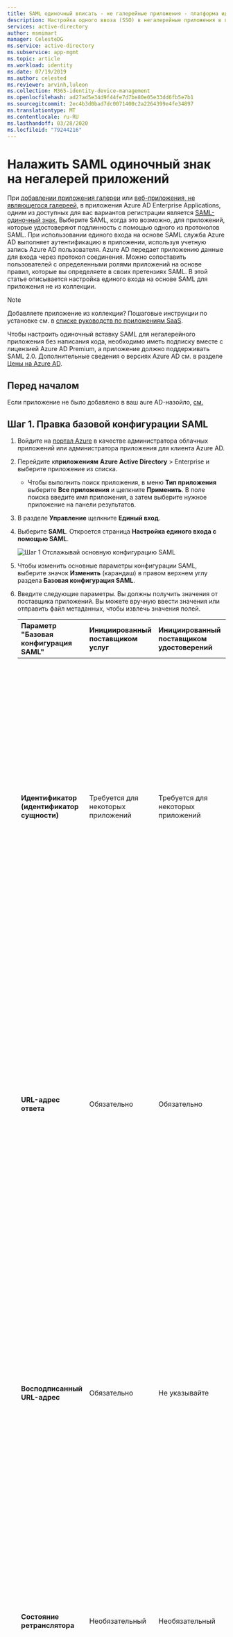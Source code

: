 ```yaml
---
title: SAML одиночный вписать - не галерейные приложения - платформа идентификации Microsoft Документы Майкрософт
description: Настройка одного ввоза (SSO) в негалерейные приложения в платформе идентификации Майкрософт (Azure AD)
services: active-directory
author: msmimart
manager: CelesteDG
ms.service: active-directory
ms.subservice: app-mgmt
ms.topic: article
ms.workload: identity
ms.date: 07/19/2019
ms.author: celested
ms.reviewer: arvinh,luleon
ms.collection: M365-identity-device-management
ms.openlocfilehash: ad27ad5e34d9f44fe7d7be80e05e33dd6fb5e7b1
ms.sourcegitcommit: 2ec4b3d0bad7dc0071400c2a2264399e4fe34897
ms.translationtype: MT
ms.contentlocale: ru-RU
ms.lasthandoff: 03/28/2020
ms.locfileid: "79244216"
---
```

# <a name="configure-saml-based-single-sign-on-to-non-gallery-applications"></a>Налажить SAML одиночный знак на негалерей приложений

При [добавлении приложения галереи](add-gallery-app.md) или [веб-приложения, не являющегося галереей,](add-non-gallery-app.md) в приложения Azure AD Enterprise Applications, одним из доступных для вас вариантов регистрации является [SAML-одиночный знак.](what-is-single-sign-on.md#saml-sso) Выберите SAML, когда это возможно, для приложений, которые удостоверяют подлинность с помощью одного из протоколов SAML. При использовании единого входа на основе SAML служба Azure AD выполняет аутентификацию в приложении, используя учетную запись Azure AD пользователя. Azure AD передает приложению данные для входа через протокол соединения. Можно сопоставить пользователей с определенными ролями приложений на основе правил, которые вы определяете в своих претензиях SAML. В этой статье описывается настройка единого входа на основе SAML для приложения не из коллекции. 

> [!NOTE]
> Добавляете приложение из коллекции? Пошаговые инструкции по установке см. в [списке руководств по приложениям SaaS](../saas-apps/tutorial-list.md).

Чтобы настроить одиночный вставку SAML для негалерейного приложения без написания кода, необходимо иметь подписку вместе с лицензией Azure AD Premium, а приложение должно поддерживать SAML 2.0. Дополнительные сведения о версиях Azure AD см. в разделе [Цены на Azure AD](https://azure.microsoft.com/pricing/details/active-directory/).

## <a name="before-you-begin"></a>Перед началом

Если приложение не было добавлено в ваш aure AD-назойло, [см.](add-non-gallery-app.md)

## <a name="step-1-edit-the-basic-saml-configuration"></a>Шаг 1. Правка базовой конфигурации SAML

1. Войдите на [портал Azure](https://portal.azure.com) в качестве администратора облачных приложений или администратора приложения для клиента Azure AD.

2. Перейдите к**приложениям** **Azure Active Directory** > Enterprise и выберите приложение из списка. 
   
   - Чтобы выполнить поиск приложения, в меню **Тип приложения** выберите **Все приложения** и щелкните **Применить**. В поле поиска введите имя приложения, а затем выберите нужное приложение на панели результатов.

3. В разделе **Управление** щелкните **Единый вход**. 

4. Выберите **SAML**. Откроется страница **Настройка единого входа с помощью SAML**.

   ![Шаг 1 Отслажывай основную конфигурацию SAML](media/configure-single-sign-on-non-gallery-applications/step-one-basic-saml-config.png)

5. Чтобы изменить основные параметры конфигурации SAML, выберите значок **Изменить** (карандаш) в правом верхнем углу раздела **Базовая конфигурация SAML**.

1. Введите следующие параметры. Вы должны получить значения от поставщика приложений. Вы можете вручную ввести значения или отправить файл метаданных, чтобы извлечь значения полей.

    | Параметр "Базовая конфигурация SAML" | Инициированный поставщиком услуг | Инициированный поставщиком удостоверений | Описание |
    |:--|:--|:--|:--|
    | **Идентификатор (идентификатор сущности)** | Требуется для некоторых приложений | Требуется для некоторых приложений | Уникально идентифицирует приложение. Azure AD отправляет идентификатор в приложение в качестве параметра "Аудитория" токена SAML. Приложение должно проверить его. Это значение также отображается как идентификатор сущности во всех метаданных SAML, предоставленных приложением. Введите URL-адрес, который<subdomain>использует следующий шаблон: "https:// .contoso.com' *Вы можете найти это значение в качестве элемента **эмитента** в **запросе AuthnRequest** (SAML-запрос), отправленном приложением.* |
    | **URL-адрес ответа** | Обязательно | Обязательно | Этот параметр указывает место, где приложение ожидает токен SAML. URL-адрес ответа также называется URL-адресом службы обработчика утверждений (ACS). Дополнительные поля URL-адреса ответов можно использовать для указания нескольких URL-адресов ответа. Например, может потребоваться дополнительный ответ URL-адресов для нескольких поддоменов. Или для целей тестирования можно указать несколько URL-адресов ответов (местные URL-адреса и общедоступные URL-адреса) одновременно. |
    | **Восподписанный URL-адрес** | Обязательно | Не указывайте | Когда пользователь открывает этот URL-адрес, поставщик услуг выполняет перенаправление в Azure AD для аутентификации и входа пользователя в систему. Azure AD использует URL-адрес, чтобы запустить приложение из Office 365 или на панели доступа Azure AD. При пустом месте Azure AD выполняет инициированную IdP регистрацию, когда пользователь запускает приложение из Office 365, панели доступа Azure AD или URL-адреса Azure AD SSO.|
    | **Состояние ретранслятора** | Необязательный | Необязательный | Указывает приложению, куда перенаправить пользователя после аутентификации. Обычно здесь указывается допустимый URL-адрес приложения. Но некоторые приложения используют это поле по-другому. Чтобы получить дополнительные сведения, обратитесь к поставщику приложения.
    | **URL-адрес выхода.** | Необязательный | Необязательный | Используется для отправки приложению ответов при завершении сеанса SAML.

Для получения дополнительной информации [см.](../develop/single-sign-on-saml-protocol.md)

## <a name="step-2-configure-user-attributes-and-claims"></a>Шаг 2. Настройка атрибутов пользователя и утверждений 

Когда пользователь проверяет подлинность приложения, Azure AD выдает приложению токен SAML с информацией (или претензиями) о пользователе, который однозначно идентифицирует его. По умолчанию эта информация включает имя пользователя, адрес электронной почты, имя и фамилию. Возможно, потребуется настроить эти утверждения, если, например, приложению требуются определенные значения претензий или формат **имени,** кроме имени пользователя. Требования к приложениям из коллекции описаны в [руководствах для конкретных приложений](../saas-apps/tutorial-list.md), либо можно обратиться к поставщику приложения. Ниже приведены общие действия по настройке атрибутов пользователей и утверждений.

1. В разделе **Атрибуты пользователя и утверждения** выберите значок **Изменить** (карандаш) в правом верхнем углу.

   ![Шаг 2 Настройка атрибутов и требований пользователя](media/configure-single-sign-on-non-gallery-applications/step-two-user-attributes-claims.png)

2. Проверьте **значение идентификатора имени**. Значение по умолчанию — *user.principalname*. Идентификатор пользователя является уникальным идентификатором для каждого пользователя в приложении. Например, если адрес электронной почты является и именем пользователя, и уникальным идентификатором, задайте значение *user.mail*.

3. Чтобы изменить **значение идентификатора имени**, щелкните значок **Изменить** (карандаш) рядом с полем **Значение идентификатора имени**. Если потребуется, внесите соответствующие изменения в формат идентификатора и источник. Дополнительные сведения см. в разделе [Изменение NameID](../develop/active-directory-saml-claims-customization.md#editing-nameid). Сохраните изменения, когда все будет готово. 
 
4. Чтобы настроить утверждения группы, выберите значок **Изменить** для поля **Groups returned in claim** (Группы, возвращенные в утверждении). Дополнительные сведения см. в статье о [настройке утверждений групп](../hybrid/how-to-connect-fed-group-claims.md).

5. Чтобы добавить утверждение, щелкните **Добавить новое утверждение** в верхней части страницы. Введите **Имя** и выберите соответствующий источник. Если вы выберете источник **Атрибут**, следует выбрать требуемый **Атрибут источника**. Если вы выберете источник **Перевод**, следует выбрать требуемые значения параметров **Преобразование** и **Параметр 1**. Дополнительные сведения см. в разделе [Добавление утверждений для конкретного приложения](../develop/active-directory-saml-claims-customization.md#adding-application-specific-claims). Сохраните изменения, когда все будет готово. 

6. Нажмите кнопку **Сохранить**. В таблице появится новое утверждение.

   > [!NOTE]
   > Дополнительные способы настройки токена SAML из Azure AD в приложение см. в следующих ресурсах.
   >- Сведения о создании пользовательских ролей с помощью портала Azure см. в статье о [настройке утверждений роли](../develop/active-directory-enterprise-app-role-management.md).
   >- Сведения о настройке утверждений с помощью PowerShell см. в статье о [настройке утверждений в PowerShell](../develop/active-directory-claims-mapping.md).
   >- Сведения об изменении манифеста приложения для настройки необязательных утверждений для вашего приложения см. в [этой статье](../develop/active-directory-optional-claims.md).
   >- Сведения о настройке политик времени жизни маркера для маркеров обновления, доступа, сеансов и идентификатора см. в статье [Configurable token lifetimes in Azure Active Directory (Preview)](../develop/active-directory-configurable-token-lifetimes.md) (Время существования маркеров с возможностью настройки в Azure Active Directory (предварительная версия)). Сведения об ограничении сеансов проверки подлинности с помощью условного доступа Azure AD см. в [этой статье](https://go.microsoft.com/fwlink/?linkid=2083106).

## <a name="step-3-manage-the-saml-signing-certificate"></a>Шаг 3. Управление сертификатом для подписи SAML

Azure AD использует сертификат для подписи токенов SAML, отправляемых в приложение. Этот сертификат понадобится вам, чтобы настроить доверие между Azure AD и приложением. Дополнительные сведения о формате сертификата см. в документации по SAML приложения. Для получения дополнительной информации [в](manage-certificates-for-federated-single-sign-on.md) [токене SAML](certificate-signing-options.md)см.

С Azure AD вы можете скачать активный сертификат в формате Base64 или Raw непосредственно с основной страницы **Set up Single Sign-On с SAML.** Кроме того, вы можете получить активный сертификат, загрузив файл метаданных XML приложения или используя URL-адрес метаданных Федерации приложений. Чтобы просмотреть, создать или загрузить сертификаты (активные или неактивные), выполните следующие действия.

1. Перейдите в раздел **Сертификат подписи SAML**. 

   ![Шаг 3 Управление сертификатом подписи SAML](./media/configure-single-sign-on-non-gallery-applications/step-three-certificate.png)

2. Убедитесь, что у сертификата есть указанные ниже элементы.

   - *Нужный срок действия.* Вы можете настроить срок годности на срок до трех лет в будущем.
   - *Статус активен для желаемого сертификата.* Если статус **неактивен,** измените статус на **Active.** Чтобы изменить статус, нажмите правой кнопкой строки желаемого сертификата и выберите **Сделать сертификат активным.**
   - *Правильный вариант подписания и алгоритм.*
   - *Правильный адрес электронной почты уведомления (es).* Когда активный сертификат приближается к дате истечения срока действия, Azure AD отправляет уведомление на адрес электронной почты, настроенный в этой области.

2. Чтобы загрузить сертификат, выберите один из вариантов формата Base64, формата Raw или Federation Metadata XML. Azure AD также предоставляет **URL-адрес метаданных федерации приложений**, в котором можно получить доступ к метаданным, уникальным для приложения, в формате `https://login.microsoftonline.com/<Directory ID>/federationmetadata/2007-06/federationmetadata.xml?appid=<Application ID>`.

3. Чтобы управлять, создавать или импортировать сертификат, выберите значок **«Edit»** (карандаш) в правом верхнем углу раздела **сертификата подписи SAML.**

   ![Свидетельство о подписании SAML](./media/configure-single-sign-on-non-gallery-applications/saml-signing-certificate.png)


   Примите любое из следующих действий:

   - Чтобы создать сертификат, выберите **Новый сертификат**, **Дата окончания срока действия**, а затем нажмите кнопку **Сохранить**. Чтобы активировать сертификат, выберите контекстное меню (**...**) и пункт **Активировать сертификат**.
   - Чтобы отправить сертификат с закрытым ключом и учетными данными PFX, выберите **Импорт сертификата** и перейдите к сертификату. Введите **пароль PFX**, а затем щелкните **Добавить**.  
   - Чтобы настроить дополнительные параметры подписи сертификатов, используйте следующие параметры. Описание этих параметров см. в статье [Advanced certificate signing options in the SAML token for gallery apps in Azure Active Directory](certificate-signing-options.md) (Расширенные параметры подписи сертификата в маркере SAML для приложений коллекции в Azure Active Directory).
      - В раскрывающемся списке **Вариант подписывания** выберите **Ответ знака SAML**, **Утверждение знака SAML** или **Ответ знака SAML и утверждение**.
      - В раскрывающемся списке **Алгоритм подписывания** выберите **SHA-1** или **SHA-256**.
   - Чтобы уведомить дополнительных пользователей о том, что срок действия активного сертификата скоро истечет, введите адреса электронной почты в полях **Адреса электронной почты для уведомлений**.

4. Если вы внесли изменения, выберите **Сохранить** в верхней части раздела **сертификата подписи SAML.** 

## <a name="step-4-set-up-the-application-to-use-azure-ad"></a>Шаг 4. Настройка использования Azure AD в приложении

В разделе **Настройка \<applicationName>** приведены значения, которые необходимо настроить в приложении, чтобы Azure AD использовался в качестве поставщика удостоверений SAML. Необходимые значения зависят от приложения. Дополнительные сведения см. в документации к SAML приложения. Чтобы найти документацию, перейдите к **названию приложения Set up \<>** заголовка и выберите **пошаговые инструкции View.** Документация отображается на странице **настройки.** Эта страница поможет вам заполнить **URL-адрес входа,** **идентификатор AD Azure aD**и **URL-адреса Logout** в **названии приложения Set up \<>** заголовка.

1. Прокрутите вниз до раздела **Настройка \<applicationName>**. 
   
   ![Шаг 4 Настройка приложения](media/configure-single-sign-on-non-gallery-applications/step-four-app-config.png)

1. При необходимости скопируйте значение из каждой строки в этом разделе и следуйте инструкциям конкретного приложения по добавлению значения в приложение. Для приложений из коллекции можно просмотреть документацию, выбрав **Просмотреть пошаговые инструкции**. 
   - Значения **URL-адрес входа** и **URL-адрес выхода** указывают на одну конечную точку, то есть на конечную точку обработки запроса SAML для вашего экземпляра Azure AD. 
   - **Идентификатор Azure AD** — это значение **издателя** в токене SAML, выданном приложению.
2. Завершив перенос значений в нужные поля, щелкните **Сохранить**.

## <a name="step-5-validate-single-sign-on"></a>Шаг 5. Проверка единого входа

После настройки приложения для использования Azure AD в качестве поставщика идентификационных данных на основе SAML можно протестировать настройки, чтобы узнать, работает ли для вашей учетной записи один заход. 

2. Прокрутите страницу до раздела **Validate single sign-on with <applicationName>** (Проверка единого входа с помощью).

   ![Шаг 5 Проверка одного знака](media/configure-single-sign-on-non-gallery-applications/step-five-validate.png)

3. Выберите **Проверить**. Отобразятся параметры тестирования.

4. Выберите **Войдите от имени текущего пользователя**. 

Если вход выполнен успешно, можно приступить к назначению пользователей и групп для приложения SAML.
Если появится сообщение об ошибке, сделайте следующее:

1. Скопируйте и вставьте сведения об ошибке в поле **Как выглядит ошибка**.

    ![Получение рекомендаций по устранению](media/configure-single-sign-on-non-gallery-applications/error-guidance.png)

2. Щелкните **Получить рекомендации по устранению**. Отобразятся сведения о причине ошибки и рекомендации по ее устранению.  В этом примере пользователь не был назначен приложению.

3. Прочтите рекомендации по разрешению и устраните проблему, если возможно.

4. Выполните проверку еще раз, чтобы она завершилась успешно.

Для получения дополнительной информации смотрите [в каталоге Azure Active Directory](../azuread-dev/howto-v1-debug-saml-sso-issues.md)см.

## <a name="next-steps"></a>Дальнейшие действия

- [Assign users and groups to an application in Azure Active Directory](methods-for-assigning-users-and-groups.md) (Назначение пользователей и групп для приложения в Azure Active Directory)
- [Managing user account provisioning for enterprise apps in the Azure portal](../app-provisioning/configure-automatic-user-provisioning-portal.md) (Управление подготовкой учетных записей пользователей для корпоративных приложений на портале Azure)
